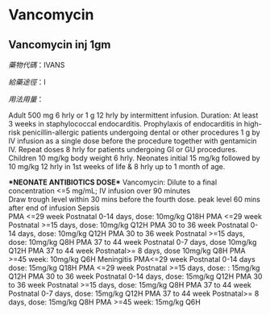 # Vancomycin

## Vancomycin inj 1gm

_藥物代碼_：IVANS

_給藥途徑_：I

_用法用量_：

Adult 500 mg 6 hrly or 1 g 12 hrly by intermittent infusion. Duration: At least 3 weeks in staphylococcal endocarditis. Prophylaxis of endocarditis in high-risk penicillin-allergic patients undergoing dental or other procedures 1 g by IV infusion as a single dose before the procedure together with gentamicin IV. Repeat doses 8 hrly for patients undergoing GI or GU procedures. Children 10 mg/kg body weight 6 hrly. Neonates initial 15 mg/kg followed by 10 mg/kg 12 hrly in 1st weeks of life & 8 hrly up to 1 month of age.

**\***NEONATE ANTIBIOTICS DOSE**\*** Vancomycin: Dilute to a final concentration &lt;=5 mg/mL; IV infusion over 90 minutes  
Draw trough level within 30 mins before the fourth dose. peak level 60 mins after end of infusion Sepsis  
PMA &lt;=29 week Postnatal 0-14 days, dose: 10mg/kg Q18H PMA &lt;=29 week Postnatal &gt;=15 days, dose: 10mg/kg Q12H PMA 30 to 36 week Postnatal 0-14 days, dose: 10mg/kg Q12H PMA 30 to 36 week Postnatal &gt;=15 days, dose: 10mg/kg Q8H PMA 37 to 44 week Postnatal 0-7 days, dose 10mg/kg Q12H PMA 37 to 44 week Postnatal&gt;= 8 days, dose 10mg/kg Q8H PMA &gt;=45 week: 10mg/kg Q6H Meningitis PMA&lt;=29 week Postnatal 0-14 days dose: 15mg/kg Q18H PMA &lt;=29 week Postnatal &gt;=15 days, dose: : 15mg/kg Q12H PMA 30 to 36 week Postnatal 0-14 days, dose: 15mg/kg Q12H PMA 30 to 36 week Postnatal &gt;=15 days, dose: 15mg/kg Q8H PMA 37 to 44 week Postnatal 0-7 days, dose: 15mg/kg Q12H PMA 37 to 44 week Postnatal&gt;= 8 days, dose: 15mg/kg Q8H PMA &gt;=45 week: 15mg/kg Q6H

